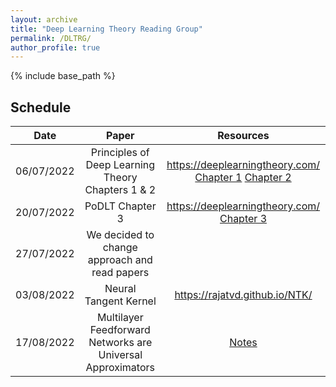 ```yaml
---
layout: archive
title: "Deep Learning Theory Reading Group"
permalink: /DLTRG/
author_profile: true
---
```


{% include base_path %}

## Schedule

| Date            | Paper                                                                                  | Resources  |
| --------------- |:--------------------------------------------------------------------------------------: |:----------:|
| 06/07/2022      | Principles of Deep Learning Theory Chapters 1 & 2                                      | https://deeplearningtheory.com/  [Chapter 1](ThomasHeap.github.io/files/Deep%20Learning%20Theory/Principles%20of%20Deep%20Learning/Chapter%201%20-%20Gaussian%20Integrals%20and%20Nearly-Gaussian%20Distributions.md) [Chapter 2](ThomasHeap.github.io/files/Deep%20Learning%20Theory/Principles%20of%20Deep%20Learning/Chapter%202%20-%20Neural%20Networks.md)|
| 20/07/2022      | PoDLT Chapter 3                                                                        | https://deeplearningtheory.com/ [Chapter 3](ThomasHeap.github.io/files/Deep%20Learning%20Theory/Principles%20of%20Deep%20Learning/Chapter%203%20-%20Effective%20Theory%20of%20Deep%20Linear%20Networks%20at%20Initialization.md)|
| 27/07/2022      | We decided to change approach and read papers                                          |     |
| 03/08/2022      | Neural Tangent Kernel                                                                  | https://rajatvd.github.io/NTK/  |
| 17/08/2022      | Multilayer Feedforward Networks are Universal Approximators                            | [Notes](ThomasHeap.github.io/files/Deep%20Learning%20Theory/Multilayer%20Feedforward%20Networks%20are%20Universal%20Approximators.md)  |
